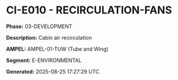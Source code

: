 # CI-E010 - RECIRCULATION-FANS

**Phase:** 03-DEVELOPMENT

**Description:** Cabin air recirculation

**AMPEL:** AMPEL-01-TUW (Tube and Wing)

**Segment:** E-ENVIRONMENTAL

**Generated:** 2025-08-25 17:27:29 UTC
